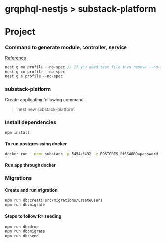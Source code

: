 # grqphql-nestjs > substack-platform
# Project

### Command to generate module, controller, service
[Reference](https://docs.nestjs.com/cli/usages#nest-generate)
```js
nest g mo profile --no-spec // If you need test file then remove --no-spec
nest g co profile --no-spec
nest g s profile --no-spec
```

### substack-platform
Create application following command

  > nest new substack-platform

### Install dependencies

```bash
npm install
```

#### To run postgres using docker
 ```bash
docker run --name substack -p 5454:5432 -e POSTGRES_PASSWORD=password -e POSTGRES_USER=substack -d postgres
```
#### Run app through docker

### Migrations
#### Create and run migration

```bash
npm run db:create src/migrations/CreateUsers 
npm run db:migrate
```
#### Steps to follow for seeding

```bash
npm run db:drop
npm run db:migrate
npm run db:seed
```